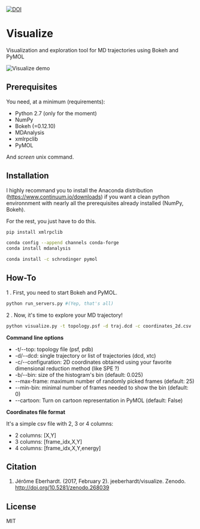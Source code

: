 [![DOI](https://zenodo.org/badge/59821258.svg)](https://zenodo.org/badge/latestdoi/59821258)

# Visualize
Visualization and exploration tool for MD trajectories using Bokeh and PyMOL

![Visualize demo](http://i.imgur.com/8te1x4J.gif)

## Prerequisites

You need, at a minimum (requirements):

* Python 2.7 (only for the moment)
* NumPy
* Bokeh (=0.12.10)
* MDAnalysis
* xmlrpclib
* PyMOL

And *screen* unix command.

## Installation

I highly recommand you to install the Anaconda distribution (https://www.continuum.io/downloads) if you want a clean python environnment with nearly all the prerequisites already installed (NumPy, Bokeh).

For the rest, you just have to do this.
```bash
pip install xmlrpclib 

conda config --append channels conda-forge
conda install mdanalysis

conda install -c schrodinger pymol
```

## How-To

1 . First, you need to start Bokeh and PyMOL.
```bash
python run_servers.py #(Yep, that's all)
```

2 . Now, it's time to explore your MD trajectory!
```bash
python visualize.py -t topology.psf -d traj.dcd -c coordinates_2d.csv
``` 

**Command line options**
* -t/--top: topology file (psf, pdb)
* -d/--dcd: single trajectory or list of trajectories (dcd, xtc)
* -c/--configuration: 2D coordinates obtained using your favorite dimensional reduction method (like SPE ?)
* -b/--bin: size of the histogram's bin (default: 0.025)
* --max-frame: maximum number of randomly picked frames (default: 25)
* --min-bin: minimal number of frames needed to show the bin (default: 0)
* --cartoon: Turn on cartoon representation in PyMOL (default: False)

**Coordinates file format**

It's a simple csv file with 2, 3 or 4 columns:
 * 2 columns: [X,Y]
 * 3 columns: [frame_idx,X,Y]
 * 4 columns: [frame_idx,X,Y,energy]

## Citation
1. Jérôme Eberhardt. (2017, February 2). jeeberhardt/visualize. Zenodo. http://doi.org/10.5281/zenodo.268039

## License
MIT

